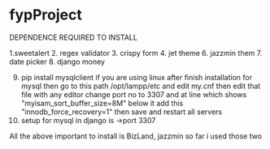 # fypProject
DEPENDENCE REQUIRED TO INSTALL

1.sweetalert
2. regex validator
3. crispy form
4. jet theme
6. jazzmin them 
7. date picker
8. django money

9. pip install mysqlclient
  if you are using linux after finish installation for mysql then go to this path /opt/lampp/etc and edit my.cnf then edit that file with any editor
  change port no to 3307 and at line which shows "myisam_sort_buffer_size=8M" below it add this "innodb_force_recovery=1" then save and restart all servers
10. setup for mysql in django is 
->port 3307

All the above important to install is BizLand, jazzmin so far i used those two

